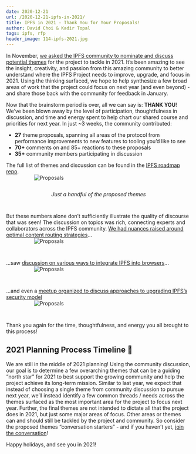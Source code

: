 ```yaml
---
date: 2020-12-21
url: /2020-12-21-ipfs-in-2021/
title: IPFS in 2021 - Thank You for Your Proposals!
author: David Choi & Kadir Topal
tags: ipfs, rfp
header_image: 114-ipfs-2021.jpg
---
```


In November, [we asked the IPFS community to nominate and discuss potential themes](/2020-11-19-community-rfp/) for the project to tackle in 2021. It’s been amazing to see the insight, creativity, and passion from this amazing community to better understand where the IPFS Project needs to improve, upgrade, and focus in 2021. Using the thinking surfaced, we hope to help synthesize a few broad areas of work that the project could focus on next year (and even beyond) - and share those back with the community for feedback in January.

Now that the brainstorm period is over, all we can say is: **THANK YOU**! We’ve been blown away by the level of participation, thoughtfulness in discussion, and time and energy spent to help chart our shared course and priorities for next year. In just ~3 weeks, the community contributed:

* **27** theme proposals, spanning all areas of the protocol from performance improvements to new features to tooling you’d like to see
* **70+** comments on and 85+ reactions to these proposals
* **35+** community members participating in discussion

The full list of themes and discussion can be found in the [IPFS roadmap repo](https://github.com/ipfs/roadmap/issues?q=is%3Aissue+is%3Aopen+label%3A%222021+Theme+Proposal%22).

<div style="width:70%;margin-left:15%;margin-top:-1em;padding-top:0px;padding-bottom:2em">
<img alt="Proposals" src="/114-ipfs-in-2021/proposals.png">
</div>

<figcaption style="text-align:center;font-style:italic;padding-bottom:2em">Just a handful of the proposed themes</figcaption>

But these numbers alone don’t sufficiently illustrate the quality of discourse that was seen! The discussion on topics was rich, connecting experts and collaborators across the IPFS community. [We had nuances raised around optimal content routing strategies](https://github.com/ipfs/roadmap/issues/76)...

<div style="width:70%;margin-left:15%;margin-top:-1em;padding-top:0px;padding-bottom:2em">
<img alt="Proposals" src="/114-ipfs-in-2021/content-routing.png">
</div>

...saw [discussion on various ways to integrate IPFS into browsers](https://github.com/ipfs/roadmap/issues/81)...

<div style="width:70%;margin-left:15%;margin-top:-1em;padding-top:0px;padding-bottom:2em">
<img alt="Proposals" src="/114-ipfs-in-2021/browser-integration.png">
</div>

...and even a [meetup organized to discuss approaches to upgrading IPFS’s security model](https://github.com/ipfs/roadmap/issues/65!)

<div style="width:70%;margin-left:15%;margin-top:-1em;padding-top:0px;padding-bottom:2em">
<img alt="Proposals" src="/114-ipfs-in-2021/security-model.png">
</div>

Thank you again for the time, thoughtfulness, and energy you all brought to this process!

## 2021 Planning Process Timeline 📆

We are still in the middle of 2021 planning! Using the community discussion, our goal is to determine a few overarching themes that can be a guiding “north star” for 2021 to best support the growing community and help the project achieve its long-term mission. Similar to last year, we expect that instead of choosing a single theme from community discussion to pursue next year, we’ll instead identify a few common threads / needs across the themes surfaced as the most important area for the project to focus next year. Further, the final themes are not intended to dictate all that the project does in 2021, but just some major areas of focus. Other areas or themes can and should still be tackled by the project and community. So consider the proposed themes “conversation starters” - and if you haven’t yet, [join the conversation](https://github.com/ipfs/roadmap/issues)!

Happy holidays, and see you in 2021!